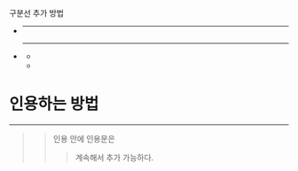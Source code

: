 구분선 추가 방법
+ ______________
- **********
  - 
  - 
# 인용하는 방법
---
>> 인용 안에 인용문은
>>> 계속해서 추가 가능하다.
>>> 
